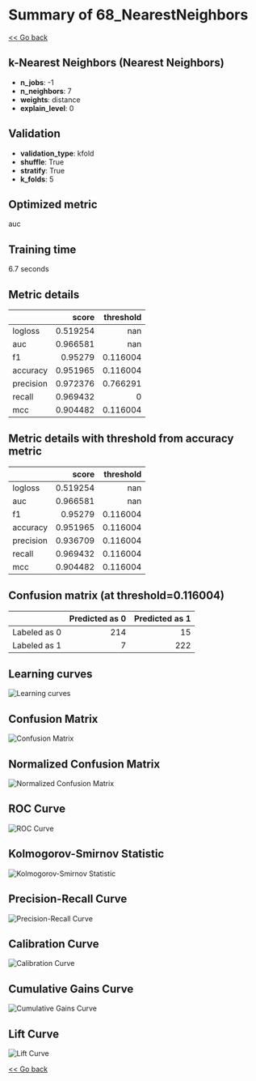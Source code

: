 # Summary of 68_NearestNeighbors

[<< Go back](../README.md)


## k-Nearest Neighbors (Nearest Neighbors)
- **n_jobs**: -1
- **n_neighbors**: 7
- **weights**: distance
- **explain_level**: 0

## Validation
 - **validation_type**: kfold
 - **shuffle**: True
 - **stratify**: True
 - **k_folds**: 5

## Optimized metric
auc

## Training time

6.7 seconds

## Metric details
|           |    score |   threshold |
|:----------|---------:|------------:|
| logloss   | 0.519254 |  nan        |
| auc       | 0.966581 |  nan        |
| f1        | 0.95279  |    0.116004 |
| accuracy  | 0.951965 |    0.116004 |
| precision | 0.972376 |    0.766291 |
| recall    | 0.969432 |    0        |
| mcc       | 0.904482 |    0.116004 |


## Metric details with threshold from accuracy metric
|           |    score |   threshold |
|:----------|---------:|------------:|
| logloss   | 0.519254 |  nan        |
| auc       | 0.966581 |  nan        |
| f1        | 0.95279  |    0.116004 |
| accuracy  | 0.951965 |    0.116004 |
| precision | 0.936709 |    0.116004 |
| recall    | 0.969432 |    0.116004 |
| mcc       | 0.904482 |    0.116004 |


## Confusion matrix (at threshold=0.116004)
|              |   Predicted as 0 |   Predicted as 1 |
|:-------------|-----------------:|-----------------:|
| Labeled as 0 |              214 |               15 |
| Labeled as 1 |                7 |              222 |

## Learning curves
![Learning curves](learning_curves.png)
## Confusion Matrix

![Confusion Matrix](confusion_matrix.png)


## Normalized Confusion Matrix

![Normalized Confusion Matrix](confusion_matrix_normalized.png)


## ROC Curve

![ROC Curve](roc_curve.png)


## Kolmogorov-Smirnov Statistic

![Kolmogorov-Smirnov Statistic](ks_statistic.png)


## Precision-Recall Curve

![Precision-Recall Curve](precision_recall_curve.png)


## Calibration Curve

![Calibration Curve](calibration_curve_curve.png)


## Cumulative Gains Curve

![Cumulative Gains Curve](cumulative_gains_curve.png)


## Lift Curve

![Lift Curve](lift_curve.png)



[<< Go back](../README.md)
